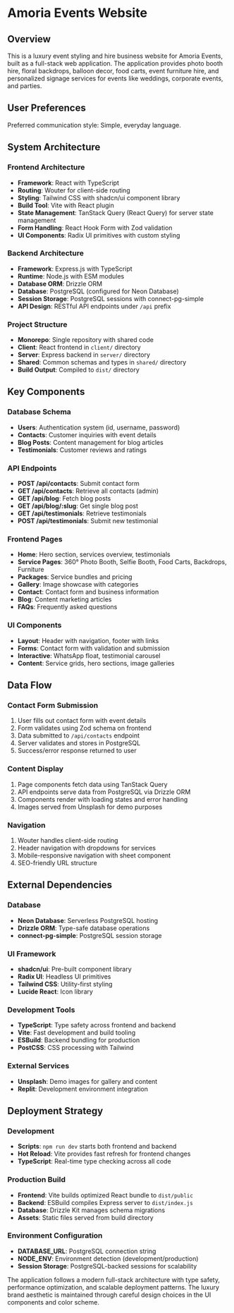 # Amoria Events Website

## Overview

This is a luxury event styling and hire business website for Amoria Events, built as a full-stack web application. The application provides photo booth hire, floral backdrops, balloon decor, food carts, event furniture hire, and personalized signage services for events like weddings, corporate events, and parties.

## User Preferences

Preferred communication style: Simple, everyday language.

## System Architecture

### Frontend Architecture
- **Framework**: React with TypeScript
- **Routing**: Wouter for client-side routing
- **Styling**: Tailwind CSS with shadcn/ui component library
- **Build Tool**: Vite with React plugin
- **State Management**: TanStack Query (React Query) for server state management
- **Form Handling**: React Hook Form with Zod validation
- **UI Components**: Radix UI primitives with custom styling

### Backend Architecture
- **Framework**: Express.js with TypeScript
- **Runtime**: Node.js with ESM modules
- **Database ORM**: Drizzle ORM
- **Database**: PostgreSQL (configured for Neon Database)
- **Session Storage**: PostgreSQL sessions with connect-pg-simple
- **API Design**: RESTful API endpoints under `/api` prefix

### Project Structure
- **Monorepo**: Single repository with shared code
- **Client**: React frontend in `client/` directory
- **Server**: Express backend in `server/` directory  
- **Shared**: Common schemas and types in `shared/` directory
- **Build Output**: Compiled to `dist/` directory

## Key Components

### Database Schema
- **Users**: Authentication system (id, username, password)
- **Contacts**: Customer inquiries with event details
- **Blog Posts**: Content management for blog articles
- **Testimonials**: Customer reviews and ratings

### API Endpoints
- **POST /api/contacts**: Submit contact form
- **GET /api/contacts**: Retrieve all contacts (admin)
- **GET /api/blog**: Fetch blog posts
- **GET /api/blog/:slug**: Get single blog post
- **GET /api/testimonials**: Retrieve testimonials
- **POST /api/testimonials**: Submit new testimonial

### Frontend Pages
- **Home**: Hero section, services overview, testimonials
- **Service Pages**: 360° Photo Booth, Selfie Booth, Food Carts, Backdrops, Furniture
- **Packages**: Service bundles and pricing
- **Gallery**: Image showcase with categories
- **Contact**: Contact form and business information
- **Blog**: Content marketing articles
- **FAQs**: Frequently asked questions

### UI Components
- **Layout**: Header with navigation, footer with links
- **Forms**: Contact form with validation and submission
- **Interactive**: WhatsApp float, testimonial carousel
- **Content**: Service grids, hero sections, image galleries

## Data Flow

### Contact Form Submission
1. User fills out contact form with event details
2. Form validates using Zod schema on frontend
3. Data submitted to `/api/contacts` endpoint
4. Server validates and stores in PostgreSQL
5. Success/error response returned to user

### Content Display
1. Page components fetch data using TanStack Query
2. API endpoints serve data from PostgreSQL via Drizzle ORM
3. Components render with loading states and error handling
4. Images served from Unsplash for demo purposes

### Navigation
1. Wouter handles client-side routing
2. Header navigation with dropdowns for services
3. Mobile-responsive navigation with sheet component
4. SEO-friendly URL structure

## External Dependencies

### Database
- **Neon Database**: Serverless PostgreSQL hosting
- **Drizzle ORM**: Type-safe database operations
- **connect-pg-simple**: PostgreSQL session storage

### UI Framework
- **shadcn/ui**: Pre-built component library
- **Radix UI**: Headless UI primitives
- **Tailwind CSS**: Utility-first styling
- **Lucide React**: Icon library

### Development Tools
- **TypeScript**: Type safety across frontend and backend
- **Vite**: Fast development and build tooling
- **ESBuild**: Backend bundling for production
- **PostCSS**: CSS processing with Tailwind

### External Services
- **Unsplash**: Demo images for gallery and content
- **Replit**: Development environment integration

## Deployment Strategy

### Development
- **Scripts**: `npm run dev` starts both frontend and backend
- **Hot Reload**: Vite provides fast refresh for frontend changes
- **TypeScript**: Real-time type checking across all code

### Production Build
- **Frontend**: Vite builds optimized React bundle to `dist/public`
- **Backend**: ESBuild compiles Express server to `dist/index.js`
- **Database**: Drizzle Kit manages schema migrations
- **Assets**: Static files served from build directory

### Environment Configuration
- **DATABASE_URL**: PostgreSQL connection string
- **NODE_ENV**: Environment detection (development/production)
- **Session Storage**: PostgreSQL-backed sessions for scalability

The application follows a modern full-stack architecture with type safety, performance optimization, and scalable deployment patterns. The luxury brand aesthetic is maintained through careful design choices in the UI components and color scheme.